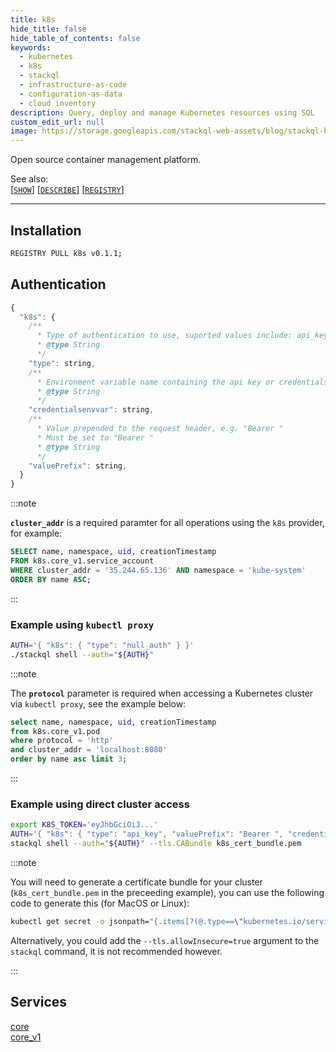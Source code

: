 ```yaml
---
title: k8s
hide_title: false
hide_table_of_contents: false
keywords:
  - kubernetes
  - k8s
  - stackql
  - infrastructure-as-code
  - configuration-as-data
  - cloud inventory
description: Query, deploy and manage Kubernetes resources using SQL
custom_edit_url: null
image: https://storage.googleapis.com/stackql-web-assets/blog/stackql-blog-post-featured-image.png
---
```

Open source container management platform.   

See also:   
[[` SHOW `]](https://stackql.io/docs/language-spec/show) [[` DESCRIBE `]](https://stackql.io/docs/language-spec/describe)  [[` REGISTRY `]](https://stackql.io/docs/language-spec/registry)
* * * 

## Installation
```bash
REGISTRY PULL k8s v0.1.1;
```

## Authentication
```javascript
{
  "k8s": {
    /**
      * Type of authentication to use, suported values include: api_key, null_auth
      * @type String
      */
    "type": string, 
    /**
      * Environment variable name containing the api key or credentials.
      * @type String
      */
    "credentialsenvvar": string, 
    /**
      * Value prepended to the request header, e.g. "Bearer "
      * Must be set to "Bearer "
      * @type String
      */
    "valuePrefix": string, 
  }
}
```

:::note

__`cluster_addr`__ is a required paramter for all operations using the `k8s` provider, for example:  

```sql
SELECT name, namespace, uid, creationTimestamp 
FROM k8s.core_v1.service_account 
WHERE cluster_addr = '35.244.65.136' AND namespace = 'kube-system' 
ORDER BY name ASC;
```
:::

### Example using `kubectl proxy`
```bash
AUTH='{ "k8s": { "type": "null_auth" } }'
./stackql shell --auth="${AUTH}"
```

:::note

The __`protocol`__ parameter is required when accessing a Kubernetes cluster via `kubectl proxy`, see the example below:  

```sql
select name, namespace, uid, creationTimestamp 
from k8s.core_v1.pod 
where protocol = 'http' 
and cluster_addr = 'localhost:8080'  
order by name asc limit 3;
```
:::

### Example using direct cluster access
```bash
export K8S_TOKEN='eyJhbGciOiJ...'
AUTH='{ "k8s": { "type": "api_key", "valuePrefix": "Bearer ", "credentialsenvvar": "K8S_TOKEN" } }'
stackql shell --auth="${AUTH}" --tls.CABundle k8s_cert_bundle.pem
```
:::note

You will need to generate a certificate bundle for your cluster (`k8s_cert_bundle.pem` in the preceeding example), you can use the following code to generate this (for MacOS or Linux):  

```bash
kubectl get secret -o jsonpath="{.items[?(@.type==\"kubernetes.io/service-account-token\")].data['ca\.crt']}" | base64 -i --decode > k8s_cert_bundle.pem
```

Alternatively, you could add the `--tls.allowInsecure=true` argument to the `stackql` command, it is not recommended however. 

:::

## Services
<div class="row">
<div class="providerDocColumn">
<a href="/providers/k8s/core/">core</a><br />
</div>
<div class="providerDocColumn">
<a href="/providers/k8s/core_v1/">core_v1</a><br />
</div>
</div>
